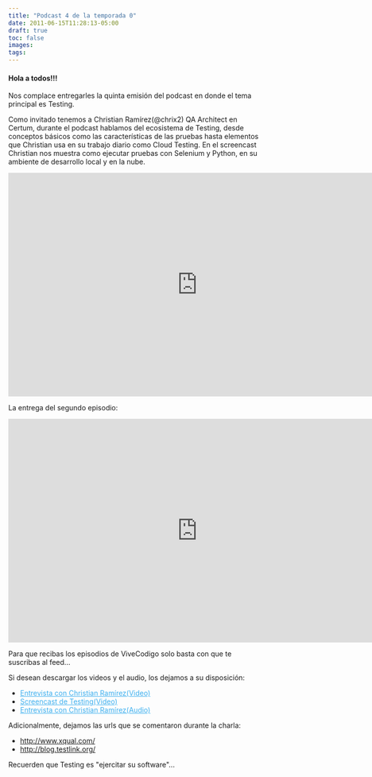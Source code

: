 ```yaml
---
title: "Podcast 4 de la temporada 0"
date: 2011-06-15T11:28:13-05:00
draft: true
toc: false
images:
tags:
---
```


<h4>Hola a todos!!!</h4>

Nos complace entregarles la quinta emisión del podcast en donde el tema principal es Testing.

Como invitado tenemos a Christian Ramírez(@chrix2) QA Architect en Certum, durante el podcast hablamos del ecosistema de Testing, desde conceptos básicos como las características de las pruebas hasta elementos que Christian usa en su trabajo diario como Cloud Testing. En el screencast Christian nos muestra como ejecutar pruebas con Selenium y Python, en su ambiente de desarrollo local y en la nube.

<iframe src="https://player.vimeo.com/video/25154668?h=7069c11fc2" width="760" height="450" frameborder="0"></iframe>

La entrega del segundo episodio:

<iframe src="https://player.vimeo.com/video/25191502?h=d692b4dc3c" width="760" height="450" frameborder="0"></iframe>

Para que recibas los episodios de ViveCodigo solo basta con que te suscribas al feed...

Si desean descargar los videos y el audio, los dejamos a su disposición:

+ <a target="_blank" href="http://s3.amazonaws.com/media.vivecodigo.org/podcast/temporada0/ViveCodigo00x04_a.mov" style="color:#3eb0ef;">Entrevista con Christian Ramírez(Video)</a>
+ <a target="_blank" href="http://s3.amazonaws.com/media.vivecodigo.org/podcast/temporada0/ViveCodigo00x04_b.mov" style="color:#3eb0ef;">Screencast de Testing(Video)</a>
+ <a target="_blank" href="http://s3.amazonaws.com/media.vivecodigo.org/podcast/temporada0/ViveCodigo00x04_a.mp3" style="color:#3eb0ef;">Entrevista con Christian Ramírez(Audio)</a>

Adicionalmente, dejamos las urls que se comentaron durante la charla:

+ http://www.xqual.com/
+ http://blog.testlink.org/

Recuerden que Testing es "ejercitar su software"...
